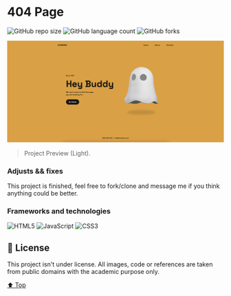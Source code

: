 # 404 Page

![GitHub repo size](https://img.shields.io/github/repo-size/mmaachado/404-page?style=for-the-badge)
![GitHub language count](https://img.shields.io/github/languages/count/mmaachado/404-page?style=for-the-badge)
![GitHub forks](https://img.shields.io/github/forks/mmaachado/404-page?style=for-the-badge)

<img src="/src/img/project-preview.png" alt="project-preview.png">

> Project Preview (Light).

### Adjusts && fixes

This project is finished, feel free to fork/clone and message me if you think anything could be better.

### Frameworks and technologies
![HTML5](https://img.shields.io/badge/html5-%23E34F26.svg?style=for-the-badge&logo=html5&logoColor=white)
![JavaScript](https://img.shields.io/badge/javascript-%23323330.svg?style=for-the-badge&logo=javascript&logoColor=%23F7DF1E)
![CSS3](https://img.shields.io/badge/css3-%231572B6.svg?style=for-the-badge&logo=css3&logoColor=white)

## 📝 License

This project isn't under license. All images, code or references are taken from public domains with the academic purpose only.


[⬆ Top](#404-Page)<br>
